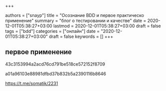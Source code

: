 +++

authors = ["snayp"]
title = "Осознание BDD и первое практическо применение"
summary = "блог о тестировании и качестве"
date = 2020-12-01T05:38:27+03:00
lastmod = 2020-12-01T05:38:27+03:00
draft = false
tags = ["bdd"]
categories = ["онлайн"]
date = "2020-12-01T05:38:27+03:00"
draft = false
keywords = []
+++

## первое применение
43c3153994a2acd76cd791be518ce572152f8709

a01a96103e88981dfbd37b832b5a2390116b8646

https://t.me/somatik/2231